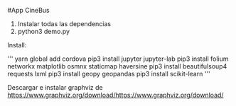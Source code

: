 #App CineBus

1. Instalar todas las dependencias
2. python3 demo.py


Install:

'''
yarn global add cordova
pip3 install jupyter jupyter-lab
pip3 install folium networkx matplotlib osmnx staticmap haversine
pip3 install beautifulsoup4 requests lxml
pip3 install geopy geopandas
pip3 install scikit-learn
'''

Descargar e instalar graphviz de https://www.graphviz.org/download/https://www.graphviz.org/download/